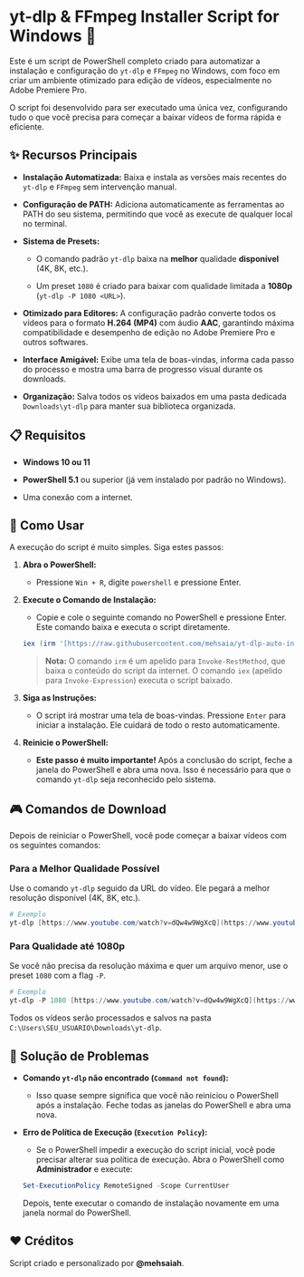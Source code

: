 # yt-dlp & FFmpeg Installer Script for Windows 🚀

Este é um script de PowerShell completo criado para automatizar a instalação e configuração do `yt-dlp` e `FFmpeg` no Windows, com foco em criar um ambiente otimizado para edição de vídeos, especialmente no Adobe Premiere Pro.

O script foi desenvolvido para ser executado uma única vez, configurando tudo o que você precisa para começar a baixar vídeos de forma rápida e eficiente.

## ✨ Recursos Principais

* **Instalação Automatizada:** Baixa e instala as versões mais recentes do `yt-dlp` e `FFmpeg` sem intervenção manual.

* **Configuração de PATH:** Adiciona automaticamente as ferramentas ao PATH do seu sistema, permitindo que você as execute de qualquer local no terminal.

* **Sistema de Presets:**

  * O comando padrão `yt-dlp` baixa na **melhor** qualidade **disponível** (4K, 8K, etc.).

  * Um preset `1080` é criado para baixar com qualidade limitada a **1080p** (`yt-dlp -P 1080 <URL>`).

* **Otimizado para Editores:** A configuração padrão converte todos os vídeos para o formato **H.264 (MP4)** com áudio **AAC**, garantindo máxima compatibilidade e desempenho de edição no Adobe Premiere Pro e outros softwares.

* **Interface Amigável:** Exibe uma tela de boas-vindas, informa cada passo do processo e mostra uma barra de progresso visual durante os downloads.

* **Organização:** Salva todos os vídeos baixados em uma pasta dedicada `Downloads\yt-dlp` para manter sua biblioteca organizada.

## 📋 Requisitos

* **Windows 10 ou 11**

* **PowerShell 5.1** ou superior (já vem instalado por padrão no Windows).

* Uma conexão com a internet.

## 🚀 Como Usar

A execução do script é muito simples. Siga estes passos:

1. **Abra o PowerShell:**

   * Pressione `Win + R`, digite `powershell` e pressione Enter.

2. **Execute o Comando de Instalação:**

   * Copie e cole o seguinte comando no PowerShell e pressione Enter. Este comando baixa e executa o script diretamente.

   ```powershell
   iex (irm '[https://raw.githubusercontent.com/mehsaia/yt-dlp-auto-installer-windows/refs/heads/main/ytdlp-script](https://raw.githubusercontent.com/mehsaia/yt-dlp-auto-installer-windows/refs/heads/main/ytdlp-script)')
   ```

   > **Nota:** O comando `irm` é um apelido para `Invoke-RestMethod`, que baixa o conteúdo do script da internet. O comando `iex` (apelido para `Invoke-Expression`) executa o script baixado.

3. **Siga as Instruções:**

   * O script irá mostrar uma tela de boas-vindas. Pressione `Enter` para iniciar a instalação. Ele cuidará de todo o resto automaticamente.

4. **Reinicie o PowerShell:**

   * **Este passo é muito importante!** Após a conclusão do script, feche a janela do PowerShell e abra uma nova. Isso é necessário para que o comando `yt-dlp` seja reconhecido pelo sistema.

## 🎮 Comandos de Download

Depois de reiniciar o PowerShell, você pode começar a baixar vídeos com os seguintes comandos:

### Para a Melhor Qualidade Possível

Use o comando `yt-dlp` seguido da URL do vídeo. Ele pegará a melhor resolução disponível (4K, 8K, etc.).

```powershell
# Exemplo
yt-dlp [https://www.youtube.com/watch?v=dQw4w9WgXcQ](https://www.youtube.com/watch?v=dQw4w9WgXcQ)
```

### Para Qualidade até 1080p

Se você não precisa da resolução máxima e quer um arquivo menor, use o preset `1080` com a flag `-P`.

```powershell
# Exemplo
yt-dlp -P 1080 [https://www.youtube.com/watch?v=dQw4w9WgXcQ](https://www.youtube.com/watch?v=dQw4w9WgXcQ)
```

Todos os vídeos serão processados e salvos na pasta `C:\Users\SEU_USUARIO\Downloads\yt-dlp`.

## 🔧 Solução de Problemas

* **Comando `yt-dlp` não encontrado (`Command not found`):**

  * Isso quase sempre significa que você não reiniciou o PowerShell após a instalação. Feche todas as janelas do PowerShell e abra uma nova.

* **Erro de Política de Execução (`Execution Policy`):**

  * Se o PowerShell impedir a execução do script inicial, você pode precisar alterar sua política de execução. Abra o PowerShell como **Administrador** e execute:

  ```powershell
  Set-ExecutionPolicy RemoteSigned -Scope CurrentUser
  ```

  Depois, tente executar o comando de instalação novamente em uma janela normal do PowerShell.

## ❤️ Créditos

Script criado e personalizado por **@mehsaiah**.
